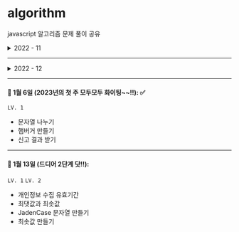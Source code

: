 # algorithm
javascript 알고리즘 문제 풀이 공유

<details>
<summary>2022 - 11</summary>

#### 🔖 11월 18일: ✅
`LV. 1`
- 다트 게임
- 로또의 최고 순위와 최저 순위

#### 🔖 11월 25일: ✅
`LV. 1`
- 콜라 문제
- 체육복
- 완주하지 못한 선수
</details>

---

<details>
<summary>2022 - 12</summary>

#### 🔖 12월 2일: ✅
`LV. 1`
- 푸드 파이트 대회
- 키패드 누르기
- 크레인 인형뽑기 게임

#### 🔖 12월 9일: ✅
`LV. 1`
- 신규 아이디 추천
- 숫자 짝꿍
- 과일 장수

#### 🔖 12월 16일 -> 23일(4차 과제 집중!!!): ✅
`LV. 1`
- 명예의 전당
- 옹알이(2)
- 기사단원의 무기

#### 🔖 12월 30일: ✅
`LV. 1`
- 크기가 작은 부분 문자열
- 가장 가까운 같은 글자
- 성격 유형 
</details>

---

#### 🔖 1월 6일 (2023년의 첫 주 모두모두 화이팅~~!!): ✅
`LV. 1`
- 문자열 나누기
- 햄버거 만들기
- 신고 결과 받기

---

#### 🔖 1월 13일 (드디어 2단계 닷!!): 
`LV. 1` `LV. 2`
- 개인정보 수집 유효기간
- 최댓값과 최솟값
- JadenCase 문자열 만들기
- 최솟값 만들기
